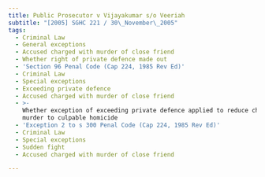 ```yaml
---
title: Public Prosecutor v Vijayakumar s/o Veeriah
subtitle: "[2005] SGHC 221 / 30\_November\_2005"
tags:
  - Criminal Law
  - General exceptions
  - Accused charged with murder of close friend
  - Whether right of private defence made out
  - 'Section 96 Penal Code (Cap 224, 1985 Rev Ed)'
  - Criminal Law
  - Special exceptions
  - Exceeding private defence
  - Accused charged with murder of close friend
  - >-
    Whether exception of exceeding private defence applied to reduce charge from
    murder to culpable homicide
  - 'Exception 2 to s 300 Penal Code (Cap 224, 1985 Rev Ed)'
  - Criminal Law
  - Special exceptions
  - Sudden fight
  - Accused charged with murder of close friend

---
```


